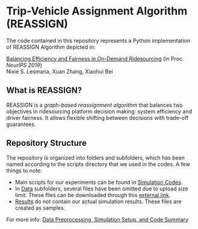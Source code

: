 # Trip-Vehicle Assignment Algorithm (REASSIGN)
The code contained in this repository represents a Python implementation of REASSIGN Algorithm depicted in:

[Balancing Efficiency and Fairness in On-Demand Ridesourcing](http://papers.nips.cc/paper/8772-balancing-efficiency-and-fairness-in-on-demand-ridesourcing) (in Proc. *NeurIPS 2019*)<br/>
Nixie S. Lesmana, Xuan Zhang, Xiaohui Bei

## What is REASSIGN?
REASSIGN is a *graph-based reassignment algorithm* that balances two objectives in ridesourcing platform decision making: system efficiency and driver fairness. It allows flexible shifting between decisions with trade-off guarantees.

## Repository Structure
The repository is organized into folders and subfolders, which has been named according to the scripts directory that we used in the codes. A few things to note:

- Main scripts for our experiments can be found in [Simulation Codes](./SimulationCodes). 
- In [Data](./Data) subfolders, several files have been omitted due to upload size limit. These files can be downloaded through this [external link](https://drive.google.com/open?id=1Zs3Qi6V4K0WiK4zYP-S1QMTJCBh1xk30). 
- [Results](./Results) do not contain our actual simulation results. These files are created as samples. 

For more info:
[Data Preprocessing, Simulation Setup, and Code Summary](./SI.pdf)
